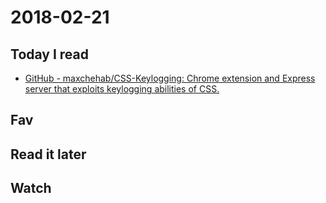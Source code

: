 # 2018-02-21

## Today I read

* [GitHub - maxchehab/CSS-Keylogging: Chrome extension and Express server that exploits keylogging abilities of CSS.](https://github.com/maxchehab/CSS-Keylogging)

## Fav

## Read it later

## Watch
